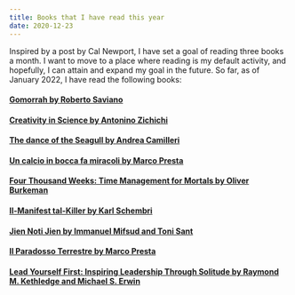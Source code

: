 ```yaml
---
title: Books that I have read this year
date: 2020-12-23
---
```


Inspired by a post by Cal Newport, I have set a goal of reading three books a month. I want to move to a place where reading is my default activity, and hopefully, I can attain and expand my goal in the future.
So far, as of January 2022, I have read the following books:

#### [Gomorrah by Roberto Saviano](https://www.bookdepository.com/Gomorrah-Roberto-Saviano/9781509843886?ref=grid-view&qid=1640152202523&sr=1-1)

#### [Creativity in Science by Antonino Zichichi](https://www.amazon.co.uk/Creativity-Science-International-Zermatt-Symposium/dp/9810240457)

#### [The dance of the Seagull by Andrea Camilleri](https://www.bookdepository.com/Dance-Seagull-Andrea-Camilleri/9781529043907)

#### [Un calcio in bocca fa miracoli by Marco Presta](https://www.amazon.com/calcio-bocca-miracoli-Italian/dp/8806222074)

#### [Four Thousand Weeks: Time Management for Mortals by Oliver Burkeman](https://www.amazon.com/Four-Thousand-Weeks-Management-Mortals/dp/0374159122)

#### [Il-Manifest tal-Killer by Karl Schembri](https://merlinpublishers.com/product/il-manifest-tal-killer/)

#### [Jien Noti Jien by Immanuel Mifsud and  Toni Sant](https://agendabookshop.com/collections/fiction-local-publications/products/jien-noti-jien)

#### [Il Paradosso Terrestre by Marco Presta](https://www.einaudi.it/catalogo-libri/narrativa-italiana/narrativa-italiana-contemporanea/il-paradosso-terrestre-marco-presta-9788806211226/)

#### [Lead Yourself First: Inspiring Leadership Through Solitude by  Raymond M. Kethledge and Michael S. Erwin ](https://www.amazon.com/Lead-Yourself-First-Inspiring-Leadership/dp/1632866315)
